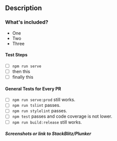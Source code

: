 ## Description

<!-- Talk about the great work you've done! -->

### What's included?

<!-- List features included in this PR -->

- One
- Two
- Three

#### Test Steps

<!-- Add instructions on how to test your changes -->

- [ ] `npm run serve`
- [ ] then this
- [ ] finally this

#### General Tests for Every PR

- [ ] `npm run serve:prod` still works.
- [ ] `npm run tslint` passes.
- [ ] `npm run stylelint` passes.
- [ ] `npm test` passes and code coverage is not lower.
- [ ] `npm run build:release` still works.

##### Screenshots or link to StackBlitz/Plunker
